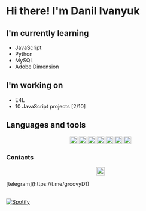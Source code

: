 # Hi there! I'm Danil Ivanyuk

## I'm currently learning
- JavaScript
- Python
- MySQL
- Adobe Dimension

## I'm working on
- E4L
- 10 JavaScript projects [2/10]

## Languages and tools
<p align="center">
<img alt="danilivanyuk.com" height="20px" src="https://img.shields.io/badge/html-%23239120.svg?&style=flat-square&logo=html5&logoColor=white">
<img alt="danilivanyuk.com" height="20px" src="https://img.shields.io/badge/css-%23239120.svg?&style=flat-square&logo=css3&logoColor=white">
<img alt="danilivanyuk.com" height="20px" src="https://img.shields.io/badge/css3%20-%231572B6.svg?&style=for-the-badge&logo=css3&logoColor=white">
<img height="20px" src="https://img.shields.io/badge/SASS%20-hotpink.svg?&style=for-the-badge&logo=SASS&logoColor=white"/>
<img alt="danilivanyuk.com" height="20px" src="https://img.shields.io/badge/javascript%20-%23323330.svg?&style=for-the-badge&logo=javascript&logoColor=%23F7DF1E">
<img alt="danilivanyuk.com" height="20px" src="https://img.shields.io/badge/python%20-%2314354C.svg?&style=for-the-badge&logo=python&logoColor=white">
<img alt="danilivanyuk.com" height="20px" src="https://img.shields.io/badge/django%20-%23092E20.svg?&style=for-the-badge&logo=django&logoColor=white">
</p>

### Contacts
<p align="center">
<img alt="telegram" width="22px" src="https://cdn.jsdelivr.net/npm/simple-icons@v3/icons/telegram.svg" />

</p>
[telegram](https://t.me/groovyD1)
<!-- [telegram]: https://t.me/groovyD1 -->
<br><br>

[![Spotify](https://novatorem-git-master.danilivanyuk.vercel.app/api/spotify)](https://open.spotify.com/user/r37q1hnh7y58ny28rpdlzjguc)

<!-- [website]: https://danilivanyuk.com/ -->
